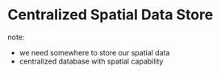 #  Centralized Spatial Data Store

note:
- we need somewhere to store our spatial data
- centralized database with spatial capability
